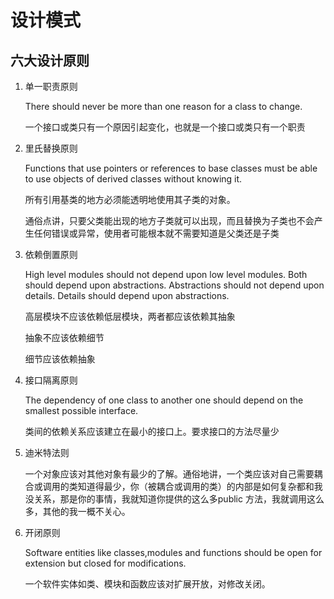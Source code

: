 # 设计模式



## 六大设计原则

1. 单一职责原则

   There should never be more than one reason for a class to change.

   一个接口或类只有一个原因引起变化，也就是一个接口或类只有一个职责 

2. 里氏替换原则

   Functions that use pointers or references to base classes must be able to use
   objects of derived classes without knowing it.
   
   所有引用基类的地方必须能透明地使用其子类的对象。
   
   通俗点讲，只要父类能出现的地方子类就可以出现，而且替换为子类也不会产生任何错误或异常，使用者可能根本就不需要知道是父类还是子类

3. 依赖倒置原则

   High level modules should not depend upon low level modules. Both should depend upon
   abstractions. Abstractions should not depend upon details. Details should depend upon abstractions.

   高层模块不应该依赖低层模块，两者都应该依赖其抽象

   抽象不应该依赖细节

   细节应该依赖抽象

4. 接口隔离原则

   The dependency of one class to another one should depend on the smallest possible interface.

   类间的依赖关系应该建立在最小的接口上。要求接口的方法尽量少

5. 迪米特法则

   一个对象应该对其他对象有最少的了解。通俗地讲，一个类应该对自己需要耦合或调用的类知道得最少，你（被耦合或调用的类）的内部是如何复杂都和我没关系，那是你的事情，我就知道你提供的这么多public
   方法，我就调用这么多，其他的我一概不关心。

6. 开闭原则

   Software entities like classes,modules and functions should be open for extension but closed for
   modifications.

   一个软件实体如类、模块和函数应该对扩展开放，对修改关闭。